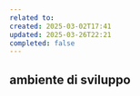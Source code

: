 ```yaml
---
related to: 
created: 2025-03-02T17:41
updated: 2025-03-26T22:21
completed: false
---
```

## ambiente di sviluppo